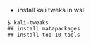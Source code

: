 - install kali tweks in wsl
```
$ kali-tweaks
## install matapackages
## install top 10 tools 
```

 
